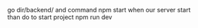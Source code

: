 go  dir/backend/
and command npm start  when our server start  
than do to start project  npm run dev 

